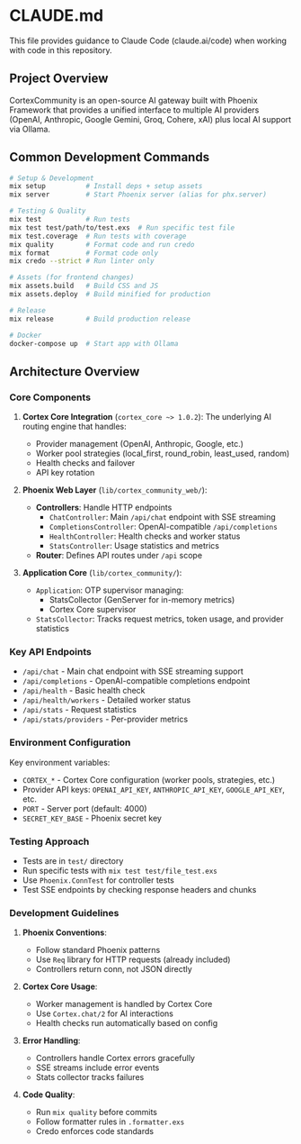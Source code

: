 # CLAUDE.md

This file provides guidance to Claude Code (claude.ai/code) when working with code in this repository.

## Project Overview

CortexCommunity is an open-source AI gateway built with Phoenix Framework that provides a unified interface to multiple AI providers (OpenAI, Anthropic, Google Gemini, Groq, Cohere, xAI) plus local AI support via Ollama.

## Common Development Commands

```bash
# Setup & Development
mix setup          # Install deps + setup assets
mix server         # Start Phoenix server (alias for phx.server)

# Testing & Quality
mix test           # Run tests
mix test test/path/to/test.exs  # Run specific test file
mix test.coverage  # Run tests with coverage
mix quality        # Format code and run credo
mix format         # Format code only
mix credo --strict # Run linter only

# Assets (for frontend changes)
mix assets.build   # Build CSS and JS
mix assets.deploy  # Build minified for production

# Release
mix release        # Build production release

# Docker
docker-compose up  # Start app with Ollama
```

## Architecture Overview

### Core Components

1. **Cortex Core Integration** (`cortex_core ~> 1.0.2`): The underlying AI routing engine that handles:
   - Provider management (OpenAI, Anthropic, Google, etc.)
   - Worker pool strategies (local_first, round_robin, least_used, random)
   - Health checks and failover
   - API key rotation

2. **Phoenix Web Layer** (`lib/cortex_community_web/`):
   - **Controllers**: Handle HTTP endpoints
     - `ChatController`: Main `/api/chat` endpoint with SSE streaming
     - `CompletionsController`: OpenAI-compatible `/api/completions`
     - `HealthController`: Health checks and worker status
     - `StatsController`: Usage statistics and metrics
   - **Router**: Defines API routes under `/api` scope

3. **Application Core** (`lib/cortex_community/`):
   - `Application`: OTP supervisor managing:
     - StatsCollector (GenServer for in-memory metrics)
     - Cortex Core supervisor
   - `StatsCollector`: Tracks request metrics, token usage, and provider statistics

### Key API Endpoints

- `/api/chat` - Main chat endpoint with SSE streaming support
- `/api/completions` - OpenAI-compatible completions endpoint
- `/api/health` - Basic health check
- `/api/health/workers` - Detailed worker status
- `/api/stats` - Request statistics
- `/api/stats/providers` - Per-provider metrics

### Environment Configuration

Key environment variables:
- `CORTEX_*` - Cortex Core configuration (worker pools, strategies, etc.)
- Provider API keys: `OPENAI_API_KEY`, `ANTHROPIC_API_KEY`, `GOOGLE_API_KEY`, etc.
- `PORT` - Server port (default: 4000)
- `SECRET_KEY_BASE` - Phoenix secret key

### Testing Approach

- Tests are in `test/` directory
- Run specific tests with `mix test test/file_test.exs`
- Use `Phoenix.ConnTest` for controller tests
- Test SSE endpoints by checking response headers and chunks

### Development Guidelines

1. **Phoenix Conventions**: 
   - Follow standard Phoenix patterns
   - Use `Req` library for HTTP requests (already included)
   - Controllers return conn, not JSON directly

2. **Cortex Core Usage**:
   - Worker management is handled by Cortex Core
   - Use `Cortex.chat/2` for AI interactions
   - Health checks run automatically based on config

3. **Error Handling**:
   - Controllers handle Cortex errors gracefully
   - SSE streams include error events
   - Stats collector tracks failures

4. **Code Quality**:
   - Run `mix quality` before commits
   - Follow formatter rules in `.formatter.exs`
   - Credo enforces code standards